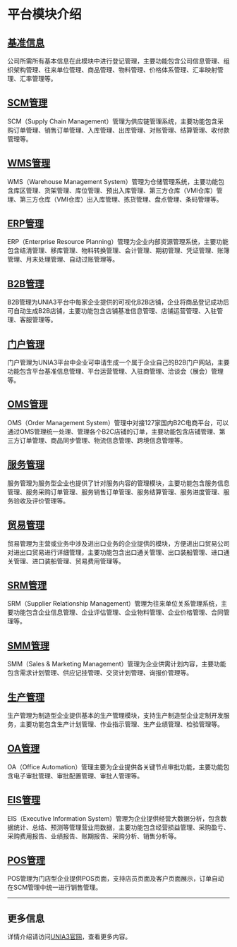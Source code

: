 # 平台模块介绍

## [基准信息](base/baseManual)

公司所需所有基本信息在此模块中进行登记管理，主要功能包含公司信息管理、组织架构管理、往来单位管理、商品管理、物料管理、价格体系管理、汇率映射管理、汇率管理等。

## [SCM管理](scm/*)

SCM（Supply Chain Management）管理为供应链管理系统，主要功能包含采购订单管理、销售订单管理、入库管理、出库管理、对账管理、结算管理、收付款管理等。

## [WMS管理](wms/*)

WMS（Warehouse Management System）管理为仓储管理系统，主要功能包含库区管理、货架管理、库位管理、预出入库管理、第三方仓库（VMI仓库）管理、第三方仓库（VMI仓库）出入库管理、拣货管理、盘点管理、条码管理等。

## [ERP管理](erp/*)

ERP（Enterprise Resource Planning）管理为企业内部资源管理系统，主要功能包含结清管理、移库管理、物料转换管理、会计管理、期初管理、凭证管理、账簿管理、月末处理管理、自动过账管理等。

## [B2B管理](b2b/*)

B2B管理为UNIA3平台中每家企业提供的可视化B2B店铺，企业将商品登记成功后可自动生成B2B店铺，主要功能包含店铺基准信息管理、店铺运营管理、入驻管理、客服管理等。

## [门户管理](portal/*)

门户管理为UNIA3平台中企业可申请生成一个属于企业自己的B2B门户网站，主要功能包含平台基准信息管理、平台运营管理、入驻商管理、洽谈会（展会）管理等。

## [OMS管理](oms/*)

OMS（Order Management System）管理中对接127家国内B2C电商平台，可以通过OMS管理统一处理、管理各个B2C店铺的订单，主要功能包含店铺管理、第三方订单管理、商品同步管理、物流信息管理、跨境信息管理等。

## [服务管理](service/*)

服务管理为服务型企业也提供了针对服务内容的管理模块，主要功能包含服务信息管理、服务采购订单管理、服务销售订单管理、服务结算管理、服务进度管理、服务验收及评价管理等。

## [贸易管理](trade/*)

贸易管理为主营或业务中涉及进出口业务的企业提供的模块，方便进出口贸易公司对进出口贸易进行详细管理，主要功能包含出口通关管理、出口装船管理、进口通关管理、进口装船管理、贸易费用管理等。

## [SRM管理](srm/*)

SRM（Supplier Relationship Management）管理为往来单位关系管理系统，主要功能包含企业信息管理、企业评估管理、企业物料管理、企业价格管理、合同管理等。

## [SMM管理](smm/*)

SMM（Sales & Marketing Management）管理为企业供需计划内容，主要功能包含需求计划管理、供应记挂管理、交货计划管理、询报价管理等。

## [生产管理](prod/*)

生产管理为制造型企业提供基本的生产管理模块，支持生产制造型企业定制开发服务，主要功能包含生产计划管理、作业指示管理、生产业绩管理、检验管理等。

## [OA管理](oa/*)

OA（Office Automation）管理主要为企业提供各关键节点审批功能，主要功能包含电子审批管理、审批配置管理、审批人管理等。

## [EIS管理](eis/*)

EIS（Executive Information System）管理为企业提供经营大数据分析，包含数据统计、总结、预测等管理营业用数据，主要功能包含经营损益管理、采购盈亏、采购费用报告、业绩报告、账期报告、采购分析、销售分析等。

## [POS管理](pos/*)

POS管理为门店型企业提供POS页面，支持店员页面及客户页面展示，订单自动在SCM管理中统一进行销售管理。

---

## **更多信息**

详情介绍请访问[UNIA3官网](perosonal/*)，查看更多内容。
